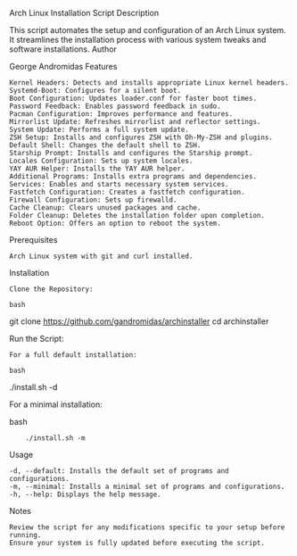 Arch Linux Installation Script
Description

This script automates the setup and configuration of an Arch Linux system. It streamlines the installation process with various system tweaks and software installations.
Author

George Andromidas
Features

    Kernel Headers: Detects and installs appropriate Linux kernel headers.
    Systemd-Boot: Configures for a silent boot.
    Boot Configuration: Updates loader.conf for faster boot times.
    Password Feedback: Enables password feedback in sudo.
    Pacman Configuration: Improves performance and features.
    Mirrorlist Update: Refreshes mirrorlist and reflector settings.
    System Update: Performs a full system update.
    ZSH Setup: Installs and configures ZSH with Oh-My-ZSH and plugins.
    Default Shell: Changes the default shell to ZSH.
    Starship Prompt: Installs and configures the Starship prompt.
    Locales Configuration: Sets up system locales.
    YAY AUR Helper: Installs the YAY AUR helper.
    Additional Programs: Installs extra programs and dependencies.
    Services: Enables and starts necessary system services.
    Fastfetch Configuration: Creates a fastfetch configuration.
    Firewall Configuration: Sets up firewalld.
    Cache Cleanup: Clears unused packages and cache.
    Folder Cleanup: Deletes the installation folder upon completion.
    Reboot Option: Offers an option to reboot the system.

Prerequisites

    Arch Linux system with git and curl installed.

Installation

    Clone the Repository:

    bash

git clone https://github.com/gandromidas/archinstaller
cd archinstaller

Run the Script:

    For a full default installation:

    bash

./install.sh -d

For a minimal installation:

bash

        ./install.sh -m

Usage

    -d, --default: Installs the default set of programs and configurations.
    -m, --minimal: Installs a minimal set of programs and configurations.
    -h, --help: Displays the help message.

Notes

    Review the script for any modifications specific to your setup before running.
    Ensure your system is fully updated before executing the script.
